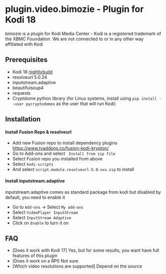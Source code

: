 # plugin.video.bimozie - Plugin for Kodi 18

bimozie is a plugin for Kodi Media Center -  Kodi is a registered trademark of the XBMC Foundation. We are not connected to or in any other way affiliated with Kodi

## Prerequisites

- Kodi 18 [nightlybuild](http://mirrors.kodi.tv/nightlies/)
- resolveurl 5.0.24
- inputstream.adaptive
- beautifulsoup4
- requests
- Cryptdome python library (for Linux systems, install using `pip install --user pycryptodomex` as the user that will run Kodi)

## Installation

#### Install Fusion Repo & resolveurl
 - Add new Fusion repo to install dependency plugins https://www.tvaddons.co/fusion-kodi-krypton/
 - Go to Add-ons and select ` Install from zip file`
 - Select Fusion repo you installed from above
 - Select `kodi-scripts`
 - And select `script.module.resolveurl-5.0.xxx.zip` to install
 
#### Install inputstream.adaptive
inputstream.adaptive comes as standard package from kodi but disabled by default, you need to enable it
- Go to `Add-ons` -> Select `My add-ons`
- Select `VideoPlayer InputStream`
- Select `InputStream Adaptive `
- Click on `Enable` to turn it on


## FAQ

- [Does it work with Kodi 17] Yes, but for some results, you want have full features of this plugin
- [Does it work on a RPI] Not sure
- [Which video resolutions are supported] Depend on the source
